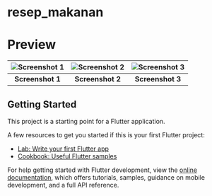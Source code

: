 # resep_makanan

# Preview
| ![Screenshot 1](https://github.com/user-attachments/assets/3d67b00f-aad2-4dd9-8139-cf5c7e01d25d) | ![Screenshot 2](https://github.com/user-attachments/assets/e57b1fce-79b5-4689-b7f3-8f1753d6a68f) | ![Screenshot 3](https://github.com/user-attachments/assets/591a6428-5155-4eba-af1c-222e5652f502) |
|:---:|:---:|:---:|
| **Screenshot 1** | **Screenshot 2** | **Screenshot 3** |


## Getting Started

This project is a starting point for a Flutter application.

A few resources to get you started if this is your first Flutter project:

- [Lab: Write your first Flutter app](https://docs.flutter.dev/get-started/codelab)
- [Cookbook: Useful Flutter samples](https://docs.flutter.dev/cookbook)

For help getting started with Flutter development, view the
[online documentation](https://docs.flutter.dev/), which offers tutorials,
samples, guidance on mobile development, and a full API reference.
